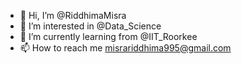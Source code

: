 - 👋 Hi, I’m @RiddhimaMisra
- 👀 I’m interested in @Data_Science
- 🌱 I’m currently learning from @IIT_Roorkee
- 📫 How to reach me misrariddhima995@gmail.com

<!---
RiddhimaMisra/RiddhimaMisra is a ✨ special ✨ repository because its `README.md` (this file) appears on your GitHub profile.
You can click the Preview link to take a look at your changes.
--->
